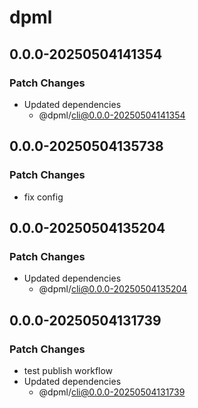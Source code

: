 # dpml

## 0.0.0-20250504141354

### Patch Changes

- Updated dependencies
  - @dpml/cli@0.0.0-20250504141354

## 0.0.0-20250504135738

### Patch Changes

- fix config

## 0.0.0-20250504135204

### Patch Changes

- Updated dependencies
  - @dpml/cli@0.0.0-20250504135204

## 0.0.0-20250504131739

### Patch Changes

- test publish workflow
- Updated dependencies
  - @dpml/cli@0.0.0-20250504131739
